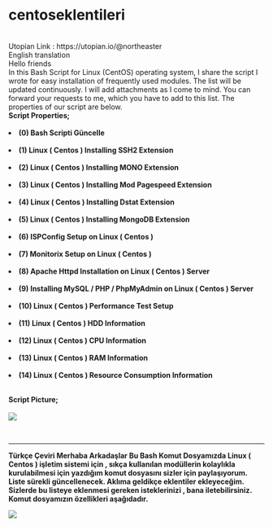 # centoseklentileri
<br>
Utopian Link : https://utopian.io/@northeaster
<br>
English translation
<br>
Hello friends
<br>
In this Bash Script for Linux (CentOS) operating system, I share the script I wrote for easy installation of frequently used modules. The list will be updated continuously. I will add attachments as I come to mind. You can forward your requests to me, which you have to add to this list. The properties of our script are below.
<br>
<b>Script Properties;<b><br><br>
<li>(0) Bash Scripti Güncelle</li><br>
<li>(1) Linux ( Centos ) Installing SSH2 Extension</li><br>
<li>(2) Linux ( Centos ) Installing MONO Extension</li><br>
<li>(3) Linux ( Centos ) Installing Mod Pagespeed Extension</li><br>
<li>(4) Linux ( Centos ) Installing Dstat Extension</li><br>
<li>(5) Linux ( Centos ) Installing MongoDB Extension</li><br>
<li>(6) ISPConfig Setup on Linux ( Centos )</li><br>
<li>(7) Monitorix Setup on Linux ( Centos )</li><br>
<li>(8) Apache Httpd Installation on Linux ( Centos ) Server</li><br>
<li>(9) Installing MySQL / PHP / PhpMyAdmin on Linux ( Centos ) Server</li><br>
<li>(10) Linux ( Centos ) Performance Test Setup</li><br>
<li>(11) Linux ( Centos ) HDD Information</li><br>
<li>(12) Linux ( Centos ) CPU Information</li><br>
<li>(13) Linux ( Centos ) RAM Information</li><br>
<li>(14) Linux ( Centos ) Resource Consumption Information</li><br>

<b>Script Picture;<b><br><br>
<img border="0" src="https://image.prntscr.com/image/VWUCCmKKRnqnZHOMfUvjOw.png"></a><br>

<br>
<hr>


Türkçe Çeviri
Merhaba Arkadaşlar 
Bu Bash Komut Dosyamızda Linux ( Centos ) işletim sistemi için , sıkça kullanılan modüllerin kolaylıkla kurulabilmesi için yazdığım komut dosyasını sizler için paylaşıyorum. Liste sürekli güncellenecek. Aklıma geldikçe eklentiler ekleyeceğim. Sizlerde bu listeye eklenmesi gereken isteklerinizi , bana iletebilirsiniz. Komut dosyamızın özellikleri aşağıdadır.


<img border="0" src="https://image.prntscr.com/image/VWUCCmKKRnqnZHOMfUvjOw.png"></a>
